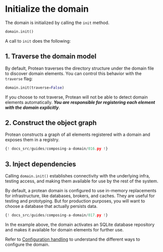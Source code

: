 # Initialize the domain

The domain is initialized by calling the `init` method. 

```python
domain.init()
```

A call to `init` does the following:

## 1. Traverse the domain model

By default, Protean traverses the directory structure under the domain file
to discover domain elements. You can control this behavior with the `traverse`
flag:

```python
domain.init(traverse=False)
```

If you choose to not traverse, Protean will not be able to detect domain
elements automatically. ***You are responsible for registering each element
with the domain explicitly***.

## 2. Construct the object graph

Protean constructs a graph of all elements registered with a domain and
exposes them in a registry.

```python hl_lines="27-35"
{! docs_src/guides/composing-a-domain/016.py !}
```

## 3. Inject dependencies

Calling `domain.init()` establishes connectivity with the underlying infra,
testing access, and making them available for use by the rest of the system. 

By default, a protean domain is configured to use in-memory replacements for
infrastructure, like databases, brokers, and caches. They are useful for
testing and prototyping. But for production purposes, you will want to choose
a database that actually persists data.

```python hl_lines="5-9 11"
{! docs_src/guides/composing-a-domain/017.py !}
```

In the example above, the domain activates an SQLite database repository and
makes it available for domain elements for further use.

<!-- FIXME Add link to accessing active/configured dependencies -->
Refer to [Configuration handling](../configuration.md) to understand the different ways to configure
the domain.
